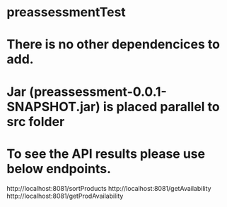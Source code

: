 # preassessmentTest
# There is no other dependencices to add.

# Jar (preassessment-0.0.1-SNAPSHOT.jar) is placed parallel to src folder

# To see the API results please use below endpoints.

http://localhost:8081/sortProducts
http://localhost:8081/getAvailability
http://localhost:8081/getProdAvailability
